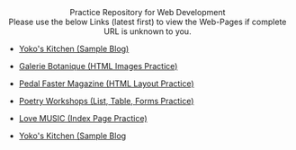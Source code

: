<div align="center">Practice Repository for Web Development</div>

<div align="center">Please use the below Links (latest first) to view the Web-Pages if complete URL is unknown to you.</div>

- [Yoko's Kitchen (Sample Blog)](https://adityasingh2509.github.io/web-dev-practice/front-end/sample-blog.html)

- [Galerie Botanique (HTML Images Practice)](https://adityasingh2509.github.io/web-dev-practice/front-end/images.html)

- [Pedal Faster Magazine (HTML Layout Practice)](https://adityasingh2509.github.io/web-dev-practice/front-end/layout.html)

- [Poetry Workshops (List, Table, Forms Practice)](https://adityasingh2509.github.io/web-dev-practice/front-end/list-table-forms.html)

- [Love MUSIC (Index Page Practice)](https://adityasingh2509.github.io/web-dev-practice/front-end/index-snippet.html)


<ul>
  <li><a href="https://adityasingh2509.github.io/web-dev-practice/front-end/sample-blog.html" target="_blank">Yoko's Kitchen (Sample Blog</li>
</ul>












